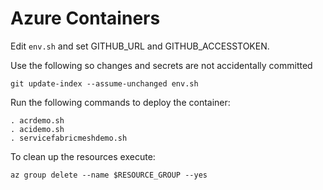 # Azure Containers 

Edit `env.sh` and set GITHUB_URL and GITHUB_ACCESSTOKEN.

Use the following so changes and secrets are not accidentally committed
```
git update-index --assume-unchanged env.sh
``` 

Run the following commands to deploy the container:

```
. acrdemo.sh
. acidemo.sh
. servicefabricmeshdemo.sh
```

To clean up the resources execute:

```
az group delete --name $RESOURCE_GROUP --yes
```